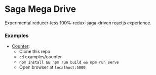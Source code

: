 # Saga Mega Drive

Experimental reducer-less 100%-redux-saga-driven reactjs experience.

### Examples

- [Counter](https://github.com/josephbuchma/sagamegadrive/blob/master/examples/counter/index.js):
  - Clone this repo
  - `cd` examples/counter
  - `npm install && npm run build && npm run serve`
  - Open browser at `localhost:5000`
